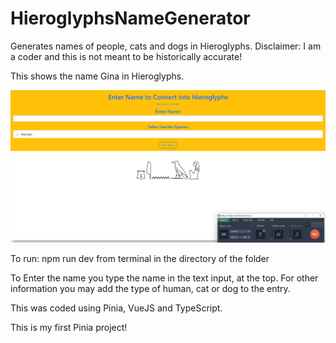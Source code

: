 # HieroglyphsNameGenerator
 Generates names of people, cats and dogs in Hieroglyphs. Disclaimer: I am a coder and this is not meant to be historically accurate!

This shows the name Gina in Hieroglyphs.

<img src='https://github.com/LuciaWyn/HieroglyphsNameGenerator/blob/main/Screenshot%2007-07-2022%2008.43.38.png?raw=true'/>

To run:
npm run dev from terminal in the directory of the folder

To Enter the name you type the name in the text input, at the top. For other information you may add the type of human, cat or dog to the entry.

This was coded using Pinia, VueJS and TypeScript.

This is my first Pinia project!
